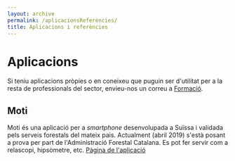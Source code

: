 ```yaml
---
layout: archive
permalink: /aplicacionsReferencies/
title: Aplicacions i referències
---
```

# Aplicacions
Si teniu aplicacions pròpies o en coneixeu que puguin ser d'utilitat per a la resta de professionals del sector, envieu-nos un correu a [Formació](formacio@cefc.cat).

## Moti
Moti és una aplicació per a *smartphone* desenvolupada a Suïssa i validada pels serveis forestals del mateix pais. Actualment (abril 2019) s'està posant a prova per part de l'Administració Forestal Catalana. Es pot fer servir com a relascopi, hipsòmetre, etc. [Pàgina de l'aplicació](http://moti.ch/)